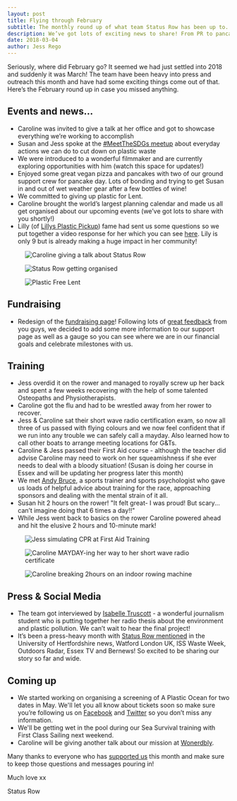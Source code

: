 ```yaml
---
layout: post
title: Flying through February
subtitle: The monthly round up of what team Status Row has been up to.
description: We’ve got lots of exciting news to share! From PR to pancakes, keep up to date with all the developments and achievements of the team.
date: 2018-03-04
author: Jess Rego
---
```

[facebook]: https://www.facebook.com/statusrow/
[twitter]: https://twitter.com/StatusRow
[lilly]: https://www.facebook.com/lillysplasticpickup/
[lillyvid]: https://www.youtube.com/watch?v=xSTD6vxBcXQ&t=158s
[andy]: http://www.statusrow.com/2018/03/01/meeting-andy-bruce.html
[izzy]: https://twitter.com/izzyann16
[press]: http://www.statusrow.com/press/
[support]: http://www.statusrow.com/support/
[feedback]: http://www.statusrow.com/2018/03/03/taking-off.html
[wonderbly]: https://www.wonderbly.com/

Seriously, where did February go? It seemed we had just settled into 2018 and suddenly it was March! The team have been heavy into press and outreach this month and have had some exciting things come out of that. Here’s the February round up in case you missed anything.

## Events and news...

* Caroline was invited to give a talk at her office and got to showcase everything we’re working to accomplish
* Susan and Jess spoke at the <a href="{{ baseurl }}/2018/03/02/sustainability-development-goals-network-talk.html">#MeetTheSDGs meetup</a> about everyday actions we can do to cut down on plastic waste
* We were introduced to a wonderful filmmaker and are currently exploring opportunities with him (watch this space for updates!)
* Enjoyed some great vegan pizza and pancakes with two of our ground support crew for pancake day. Lots of bonding and trying to get Susan in and out of wet weather gear after a few bottles of wine!
* We committed to giving up plastic for Lent.
* Caroline brought the world’s largest planning calendar and made us all get organised about our upcoming events (we’ve got lots to share with you shortly!)
* Lilly (of [Lillys Plastic Pickup][lilly]) fame had sent us some questions so we put together a video response for her which you can see [here][lillyvid]. Lily is only 9 but is already making a huge impact in her community!

<div class="Blog__Post--image_3-col row">
  <div class="col-xs-12 col-sm-4">
    <figure>
      <img class="Blog__Post--image" alt="Caroline giving a talk about Status Row" src="/assets/images/blogs/feb_roundup/speaking_event.jpg" />
    </figure>
  </div>
  <div class="col-xs-12 col-sm-4">
    <figure>
      <img class="Blog__Post--image" alt="Status Row getting organised" src="/assets/images/blogs/feb_roundup/getting_organised.jpg" />
  </figure>
  </div>
  <div class="col-xs-12 col-sm-4">
    <figure>
      <img class="Blog__Post--image" alt="Plastic Free Lent" src="/assets/images/blogs/feb_roundup/plastic_free_lent.jpg" />
  </figure>
  </div>
</div>


## Fundraising
* Redesign of the [fundraising page][support]! Following lots of [great feedback][feedback] from you guys, we decided to add some more information to our support page as well as a gauge so you can see where we are in our financial goals and celebrate milestones with us.

## Training
* Jess overdid it on the rower and managed to royally screw up her back and spent a few weeks recovering with the help of some talented Osteopaths and Physiotherapists.
* Caroline got the flu and had to be wrestled away from her rower to recover.
* Jess & Caroline sat their short wave radio certification exam, so now all three of us passed with flying colours and we now feel confident that if we run into any trouble we can safely call a mayday. Also learned how to call other boats to arrange meeting locations for G&Ts.
* Caroline & Jess passed their First Aid course - although the teacher did advise Caroline may need to work on her squeamishness if she ever needs to deal with a bloody situation! (Susan is doing her course in Essex and will be updating her progress later this month)
* We met [Andy Bruce][andy], a sports trainer and sports psychologist who gave us loads of helpful advice about training for the race, approaching sponsors and dealing with the mental strain of it all.
* Susan hit 2 hours on the rower! "It felt great- I was proud! But scary... can’t imagine doing that 6 times a day!!"
* While Jess went back to basics on the rower Caroline powered ahead and hit the elusive 2 hours and 10-minute mark!

<div class="Blog__Post--image_3-col row">
  <div class="col-xs-12 col-sm-4">
    <figure>
      <img class="Blog__Post--image" alt="Jess simulating CPR at First Aid Training" src="/assets/images/blogs/feb_roundup/first_aid_training.jpg" />
    </figure>
  </div>
  <div class="col-xs-12 col-sm-4">
    <figure>
      <img class="Blog__Post--image" alt="Caroline MAYDAY-ing her way to her short wave radio certificate" src="/assets/images/blogs/feb_roundup/radio_exam.JPG" />
  </figure>
  </div>
  <div class="col-xs-12 col-sm-4">
    <figure>
      <img class="Blog__Post--image" alt="Caroline breaking 2hours on an indoor rowing machine" src="/assets/images/blogs/feb_roundup/breaking_2hrs.jpg" />
  </figure>
  </div>
</div>

## Press & Social Media
* The team got interviewed by [Isabelle Truscott][izzy] - a wonderful journalism student who is putting together her radio thesis about the environment and plastic pollution. We can’t wait to hear the final project!
* It’s been a press-heavy month with [Status Row mentioned][press] in the University of Hertfordshire news, Watford London UK, ISS Waste Week, Outdoors Radar, Essex TV and Bernews! So excited to be sharing our story so far and wide.

## Coming up
* We started working on organising a screening of A Plastic Ocean for two dates in May. We'll let you all know about tickets soon so make sure you’re following us on [Facebook][facebook] and [Twitter][twitter] so you don’t miss any information.
* We'll be getting wet in the pool during our Sea Survival training with First Class Sailing next weekend.
* Caroline will be giving another talk about our mission at [Wonerdbly][wonderbly].


Many thanks to everyone who has [supported us][support] this month and make sure to keep those questions and messages pouring in!

Much love xx

Status Row
